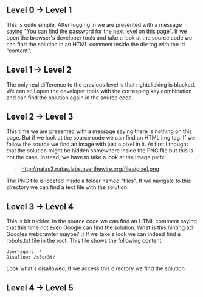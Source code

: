 ## Level 0 &rarr; Level 1

This is quite simple. After logging in we are presented with a message saying "You can find the password for the next level on this page". 
If we open the browser's developer tools and take a look at the source code we can find the solution in an HTML comment inside the div tag with the id "content".

## Level 1 &rarr; Level 2

The only real difference to the previous level is that rightclicking is blocked. We can still open the developer tools with the corresping key combination and can find the solution again in the source code.

## Level 2 &rarr; Level 3

This time we are presented with a message saying there is nothing on this page. But if we look at the source code we can find an HTML img tag. If we follow the source we find an image with just a pixel in it.
At first I thought that the solution might be hidden somewhere inside the PNG file but this is not the case. Instead, we have to take a look at the image path:

> http://natas2.natas.labs.overthewire.org/files/pixel.png

The PNG file is located inside a folder named "files". If we navigate to this directory we can find a text file with the solution.

## Level 3 &rarr; Level 4

This is bit trickier. In the source code we can find an HTML comment saying that this time not even Google can find the solution. What is this hinting at? 
Googles webcrawler maybe? :) If we take a look we can indeed find a robots.txt file in the root. This file shows the following content:

``` 
User-agent: *
Disallow: /s3cr3t/
``` 

Look what's disallowed, if we access this directory we find the solution.

## Level 4 &rarr; Level 5



